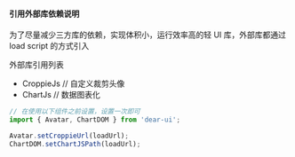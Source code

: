 #### 引用外部库依赖说明

为了尽量减少三方库的依赖，实现体积小，运行效率高的轻 UI 库，外部库都通过 load script 的方式引入

外部库引用列表

- CroppieJs // 自定义裁剪头像
- ChartJs   // 数据图表化

```jsx static
// 在使用以下组件之前设置，设置一次即可
import { Avatar, ChartDOM } from 'dear-ui';

Avatar.setCroppieUrl(loadUrl);
ChartDOM.setChartJSPath(loadUrl);
```
